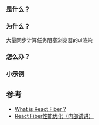 ### 是什么？


### 为什么？
大量同步计算任务阻塞浏览器的ui渲染

### 怎么办？

### 小示例


## 参考
- [What is React Fiber ?](https://giamir.com/what-is-react-fiber)
- [React Fiber性能优化（内部试讲）](https://zhuanlan.zhihu.com/p/35578843)
